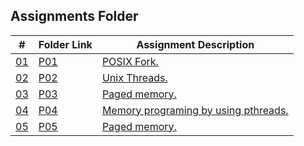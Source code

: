## Assignments Folder

|      #      | Folder Link  | Assignment Description                        |
| :---------: | ------------ | --------------------------------------------- |
| [01](./P01) | [P01](./P01) | [POSIX Fork.](./P01)                          |
| [02](./P02) | [P02](./P02) | [Unix Threads.](./P02)                        |
| [03](./P03) | [P03](./P03) | [Paged memory.](./P03)                        |
| [04](./P04) | [P04](./P04) | [Memory programing by using pthreads.](./P04) |
| [05](./P05) | [P05](./P05) | [Paged memory.](./P05)                        |